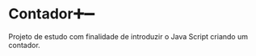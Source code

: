 # Contador:heavy_plus_sign::heavy_minus_sign:

Projeto de estudo com finalidade de introduzir o Java Script criando um contador. 